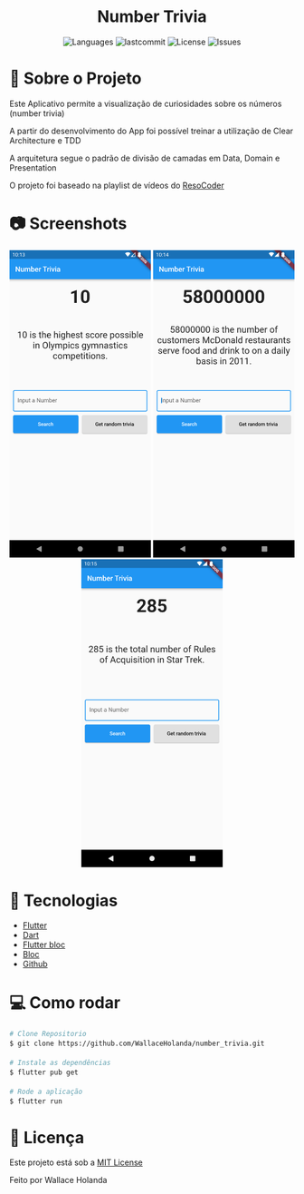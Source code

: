 <h1 align="center">Number Trivia</h1>
<p align="center">
  <img alt="Languages" src="https://img.shields.io/github/languages/count/WallaceHolanda/number_trivia?color=%235963C5" />
  <img alt="lastcommit" src="https://img.shields.io/github/last-commit/WallaceHolanda/number_trivia?color=%235761C3" />
  <img alt="License" src="https://img.shields.io/github/license/WallaceHolanda/number_trivia?color=%235E69D7" />
  <img alt="Issues" src="https://img.shields.io/github/issues/WallaceHolanda/number_trivia?color=%235965E0">
</p>


# :iphone: Sobre o Projeto

<p>
  Este Aplicativo permite a visualização de curiosidades sobre os números (number trivia)
  
  A partir do desenvolvimento do App foi possível treinar a utilização de Clear Architecture e TDD
  
  A arquitetura segue o padrão de divisão de camadas em Data, Domain e Presentation
  
  O projeto foi baseado na playlist de vídeos do [ResoCoder](https://www.youtube.com/watch?v=KjE2IDphA_U&list=PLB6lc7nQ1n4iYGE_khpXRdJkJEp9WOech&ab_channel=ResoCoder)
</p>

# :camera: Screenshots
<div align="center">
   <img src="readme/images/imagem1.png" width="250"/>
   <img src="readme/images/imagem2.png" width="250"/>
   <img src="readme/images/imagem3.png" width="250"/>
</div>


# :rocket: Tecnologias

- [Flutter](https://flutter.dev/)
- [Dart](https://pub.dev/)
- [Flutter bloc](https://pub.dev/packages/flutter_bloc)
- [Bloc](https://pub.dev/packages/bloc)
- [Github](https://github.com)


# :computer: Como rodar

```bash
# Clone Repositorio
$ git clone https://github.com/WallaceHolanda/number_trivia.git

# Instale as dependências
$ flutter pub get

# Rode a aplicação
$ flutter run
```


# :page_facing_up: Licença

Este projeto está sob a [MIT License](./LICENSE)

Feito por Wallace Holanda
